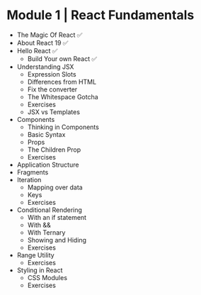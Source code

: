 # Module 1 | React Fundamentals

- The Magic Of React ✅
- About React 19 ✅
- Hello React ✅
  - Build Your own React ✅
- Understanding JSX
  - Expression Slots
  - Differences from HTML
  - Fix the converter
  - The Whitespace Gotcha
  - Exercises
  - JSX vs Templates
- Components
  - Thinking in Components
  - Basic Syntax
  - Props
  - The Children Prop
  - Exercises
- Application Structure 
- Fragments
- Iteration
  - Mapping over data
  - Keys
  - Exercises
- Conditional Rendering
  - With an if statement
  - With &&
  - With Ternary
  - Showing and Hiding
  - Exercises
- Range Utility
  - Exercises
- Styling in React
  - CSS Modules
  - Exercises

